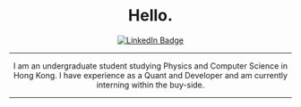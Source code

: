 
<h1 align="center">
Hello.
</h1>
<div id="badges" align="center">
  <a href="https://www.linkedin.com/in/aditya-mangla/">
    <img src="https://img.shields.io/badge/LinkedIn-blue?style=for-the-badge&logo=linkedin&logoColor=white" alt="LinkedIn Badge"/>
  </a>
   <!--  <a href="https://orcid.org/0000-0003-2588-014X">
    <img src="https://img.shields.io/badge/Orcid-green?style=for-the-badge&logo=orcid&logoColor=white" alt="Twitter Badge"/>
  </a> -->
<!--     <a href="adityavmangla.com">
    <img src="https://img.shields.io/badge/-Personal%20Website-blue?style=for-the-badge&logo=internetexplorer&logoColor=white" alt="Personal Site badge"/>
  </a> -->
<!--   <a href="https://twitter.com/AdityaRootM">
    <img src="https://img.shields.io/badge/Twitter-blue?style=for-the-badge&logo=twitter&logoColor=white" alt="Twitter Badge"/>
  </a> -->
</div>

---
<p align="center">
I am an undergraduate student studying Physics and Computer Science in Hong Kong. I have experience as a Quant and Developer and am currently interning within the buy-side.
<br>
<!-- I am also a major open source and privacy advocate. I have my PGP public key available <a href="https://github.com/AdityaRoot/AdityaRoot/blob/main/pgp_public_key.txt" alt="PGP Public Key Link"> here. </a> -->
</p>

---
<!--I daily drive a Thinkpad running Arch Linux powered by an intel chip as well as a desktop running Windows 10 powered by a ryzen cpu and nvidia graphics card.

---
<!--
**AdityaRoot/AdityaRoot** is a ✨ _special_ ✨ repository because its `README.md` (this file) appears on your GitHub profile.

Here are some ideas to get you started:

- 🔭 I’m currently working on ...
- 🌱 I’m currently learning ...
- 👯 I’m looking to collaborate on ...
- 🤔 I’m looking for help with ...
- 💬 Ask me about ...
- 📫 How to reach me: ...
- 😄 Pronouns: ...
- ⚡ Fun fact: ...
-->
